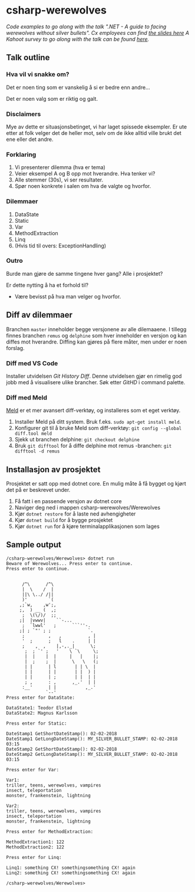 csharp-werewolves
=================
_Code examples to go along with the talk ".NET - A guide to facing werewolves without silver bullets"._
_Cx employees can find [the slides here](https://docs.google.com/presentation/d/1TuTN5yLEkUbHtyRPEBdkWV005HYusB1z57yapehd8Xs/edit?usp=sharing)_
_A Kahoot survey to go along with the talk can be found [here](https://play.kahoot.it/#/k/99986548-d14e-44ec-9fa1-22ebc99c8636)._

Talk outline
------------

### Hva vil vi snakke om?
Det er noen ting som er vanskelig å si er bedre enn andre...

Det er noen valg som er riktig og galt.

### Disclaimers
Mye av dette er situasjonsbetinget, vi har laget spissede eksempler.
Er ute etter at folk velger det de heller mot, selv om de ikke alltid ville brukt det ene eller det andre.

### Forklaring
1. Vi presenterer dilemma (hva er tema)
2. Veier eksempel A og B opp mot hverandre. Hva tenker vi?
3. Alle stemmer (30s), vi ser resultater.
4. Spør noen konkrete i salen om hva de valgte og hvorfor.

### Dilemmaer
1. DataState
2. Static
3. Var
4. MethodExtraction
5. Linq
6. (Hvis tid til overs: ExceptionHandling)

### Outro
Burde man gjøre de samme tingene hver gang? Alle i prosjektet?

Er dette nytting å ha et forhold til?
* Være bevisst på hva man velger og hvorfor.


Diff av dilemmaer
-----------------
Branchen `master` inneholder begge versjonene av alle dilemaaene. I tillegg finnes branchen `remus` og `delphine` som hver inneholder en versjon og kan diffes mot hverandre. Diffing kan gjøres på flere måter, men under er noen forslag.

### Diff med VS Code
Installer utvidelsen _Git History Diff_. Denne utvidelsen gjør en rimelig god jobb med å visualisere ulike brancher. Søk etter _GitHD_ i command palette.

### Diff med Meld
[Meld](http://meldmerge.org/) er et mer avansert diff-verktøy, og installeres som et eget verktøy.

1. Installer Meld på ditt system. Bruk f.eks. `sudo apt-get install meld`.
2. Konfigurer git til å bruke Meld som diff-verktøy: `git config --global diff.tool meld`
3. Sjekk ut branchen delphine: `git checkout delphine`
3. Bruk `git difftool` for å diffe delphine mot remus -branchen: `git difftool -d remus`


Installasjon av prosjektet
--------------------------
Prosjektet er satt opp med dotnet core. En mulig måte å få bygget og kjørt det på er beskrevet under.

1. Få fatt i en passende versjon av dotnet core
2. Naviger deg ned i mappen csharp-werewolves/Werewolves
3. Kjør `dotnet restore` for å laste ned avhengigheter
4. Kjør `dotnet build` for å bygge prosjektet
5. Kjør `dotnet run` for å kjøre terminalapplikasjonen som lages


Sample output
-------------

```
/csharp-werewolves/Werewolves> dotnet run
Beware of Werewolves... Press enter to continue.
Press enter to continue.


      /^\      /^\
      |  \    /  |
      ||\ \../ /||
      )'        `(
     ,;`w,    ,w';,
     ;,  ) __ (  ,;
      ;  \(\/)/  ;;
     ;|  |vwwv|    ``-...
      ;  `lwwl'   ;      ```''-.
     ;| ; `"' ; ;              `.
      ;         ,   ,          , |
      '  ;      ;   l    .     | |
      ;    ,  ,    |,-,._|      \;
       ;  ; `' ;   '    \ `\     \;
       |  |    |  |     |   |    |;
       |  ;    ;  |      \   \   (;
       | |      | l       | | \  |
       | |      | |       | |  ) |
       | |      | ;       | |  | |
       ; ,      : ,      ,_.'  | |
      :__'      | |           ,_.'
               `--'
Press enter for DataState:

DataState1: Teodor Elstad
DataState2: Magnus Karlsson

Press enter for Static:

DateStamp1 GetShortDateStamp(): 02-02-2018
DateStamp1 GetLongDateStamp(): MY_SILVER_BULLET_STAMP: 02-02-2018 03:15
DateStamp2 GetShortDateStamp(): 02-02-2018
DateStamp2 GetLongDateStamp(): MY_SILVER_BULLET_STAMP: 02-02-2018 03:15

Press enter for Var:

Var1:
triller, teens, werewolves, vampires
insect, teleportation
monster, frankenstein, lightning

Var2:
triller, teens, werewolves, vampires
insect, teleportation
monster, frankenstein, lightning

Press enter for MethodExtraction:

MethodExtraction1: 122
MethodExtraction2: 122

Press enter for Linq:

Linq1: something CX! somethingsomething CX! again
Linq2: something CX! somethingsomething CX! again

/csharp-werewolves/Werewolves>
```
